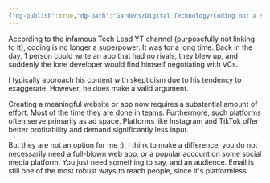 ```yaml
---
{"dg-publish":true,"dg-path":"Gardens/Digital Technology/Coding not a superpower.md","permalink":"/gardens/digital-technology/coding-not-a-superpower/","tags":["career"],"noteIcon":"1"}
---
```




According to the infamous Tech Lead YT channel (purposefully not linking to it), coding is no longer a superpower. It was for a long time. Back in the day, 1 person could write an app that had no rivals, they blew up, and suddenly the lone developer would find himself negotiating with VCs.

I typically approach his content with skepticism due to his tendency to exaggerate. However, he does make a valid argument.

Creating a meaningful website or app now requires a substantial amount of effort. Most of the time they are done in teams. Furthermore, such platforms often serve primarily as ad space. Platforms like Instagram and TikTok offer better profitability and demand significantly less input. 

But they are not an option for me :). I think to make a difference, you do not necessarily need a full-blown web app, or a popular account on some social media platform. You just need something to say, and an audience. Email is still one of the most robust ways to reach people, since it's platformless.
